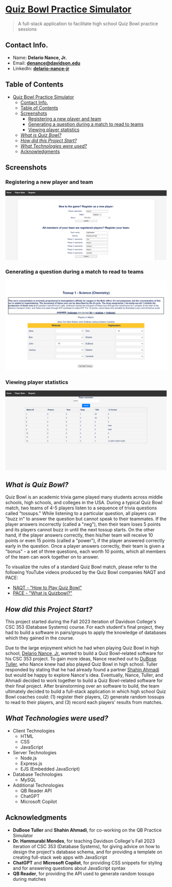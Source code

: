 # [Quiz Bowl Practice Simulator](https://github.com/DelarioNance/qb-practice-simulator)

> A full-stack application to facilitate high school Quiz Bowl practice sessions

## Contact Info.

- Name: **Delario Nance, Jr.**
- Email: [**denance@davidson.edu**](mailto:denance@davidson.edu)
- LinkedIn: [**delario-nance-jr**](https://www.linkedin.com/in/delario-nance-jr/)

## Table of Contents

- [Quiz Bowl Practice Simulator](#quiz-bowl-practice-simulator)
  - [Contact Info.](#contact-info)
  - [Table of Contents](#table-of-contents)
  - [Screenshots](#screenshots)
    - [Registering a new player and team](#registering-a-new-player-and-team)
    - [Generating a question during a match to read to teams](#generating-a-question-during-a-match-to-read-to-teams)
    - [Viewing player statistics](#viewing-player-statistics)
  - [*What is Quiz Bowl?*](#what-is-quiz-bowl)
  - [*How did this Project Start?*](#how-did-this-project-start)
  - [*What Technologies were used?*](#what-technologies-were-used)
  - [Acknowledgments](#acknowledgments)


## Screenshots

### Registering a new player and team

![registration](/images/registration.png)

### Generating a question during a match to read to teams

![match](/images/example-tossup.png)

### Viewing player statistics

![stats](/images/stats.png)




## *What is Quiz Bowl?*

Quiz Bowl is an academic trivia game played many students across middle schools, high schools, and colleges in the USA. During a typical Quiz Bowl match, two teams of 4-5 players listen to a sequence of trivia questions called "tossups." While listening to a particular question, all players can "buzz in" to answer the question but cannot speak to their teammates. If the player answers incorrectly (called a "neg"), then their team loses 5 points and its players cannot buzz in until the next tossup starts. On the other hand, if the player answers correctly, then his/her team will receive 10 points or even 15 points (called a "power"), if the player answered correctly early in the question. Once a player answers correctly, their team is given a "bonus" - a set of three questions, each worth 10 points, which all members of the team can work together on to answer.

To visualize the rules of a standard Quiz Bowl match, please refer to the following YouTube videos produced by the Quiz Bowl companies NAQT and PACE:

- [NAQT - "How to Play Quiz Bowl"](https://www.youtube.com/watch?v=Z1_AfFYGORQ&embeds_referring_euri=https%3A%2F%2Fwww.bing.com%2F&embeds_referring_origin=https%3A%2F%2Fwww.bing.com&source_ve_path=Mjg2NjY&feature=emb_logo)
- [PACE - "What is Quizbowl?"](https://www.youtube.com/watch?v=spCgHocfBi0)

## *How did this Project Start?*

This project started during the Fall 2023 iteration of Davidson College's CSC 353 (Database Systems) course. For each student's final project, they had to build a software in pairs/groups to apply the knowledge of databases which they gained in the course.

Due to the large enjoyment which he had when playing Quiz Bowl in high school, [Delario Nance, Jr.](#contact-info) wanted to build a Quiz Bowl-related software for his CSC 353 project. To gain more ideas, Nance reached out to [DuBose Tuller](#acknowledgments), who Nance knew had also played Quiz Bowl in high school. Tuller responded by stating that he had already found a partner [Shahin Ahmadi](#acknowledgments) but would be happy to explore Nance's idea. Eventually, Nance, Tuller, and Ahmadi decided to work together to build a Quiz Bowl-related software for their final project. After brainstorming over an software to build, the team ultimately decided to build a full-stack application in which high school Quiz Bowl coaches could: (1) register their players, (2) generate random tossups to read to their players, and (3) record each players' results from matches.

## *What Technologies were used?*

- Client Technologies
    - HTML
    - CSS
    - JavaScript
- Server Technologies
    - Node.js
    - Express.js
    - EJS (Embedded JavaScript)
- Database Technologies
    - MySQL
- Additional Technologies
    - QB Reader API
    - ChatGPT
    - Microsoft Copilot

## Acknowledgments

- **DuBose Tuller** and **Shahin Ahmadi**, for co-working on the QB Practice Simulator
- **Dr. Hammurabi Mendes**, for teaching Davidson College's Fall 2023 iteration of CSC 353 (Database Systems), for giving advice on how to design the project's database schema, and for providing a template on creating full-stack web apps with JavaScript
- **ChatGPT** and **Microsoft Copilot**, for providing CSS snippets for styling and for answering questions about JavaScript syntax
- **QB Reader**, for providing the API used to generate random tossups during matches
